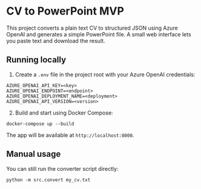 # CV to PowerPoint MVP

This project converts a plain text CV to structured JSON using Azure OpenAI and generates a simple PowerPoint file. A small web interface lets you paste text and download the result.

## Running locally

1. Create a `.env` file in the project root with your Azure OpenAI credentials:

```
AZURE_OPENAI_API_KEY=<key>
AZURE_OPENAI_ENDPOINT=<endpoint>
AZURE_OPENAI_DEPLOYMENT_NAME=<deployment>
AZURE_OPENAI_API_VERSION=<version>
```

2. Build and start using Docker Compose:

```
docker-compose up --build
```

The app will be available at `http://localhost:8000`.

## Manual usage

You can still run the converter script directly:

```
python -m src.convert my_cv.txt
```
